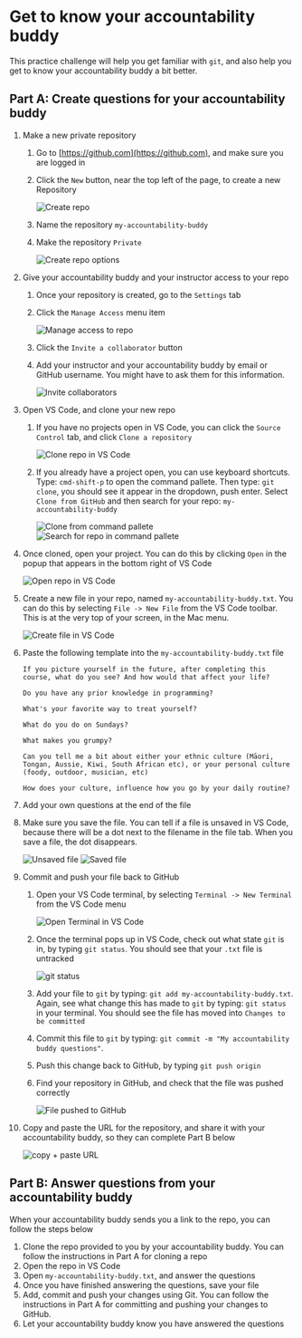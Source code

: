 # Get to know your accountability buddy

This practice challenge will help you get familiar with `git`, and also help you get to know your accountability buddy a bit better.

## Part A: Create questions for your accountability buddy

1. Make a new private repository
   1. Go to [https://github.com](https://github.com), and make sure you are logged in
   2. Click the `New` button, near the top left of the page, to create a new Repository

      ![Create repo](git-challenge-01.png)

   3. Name the repository `my-accountability-buddy`
   4. Make the repository `Private`
      
      ![Create repo options](git-challenge-02.png)

2. Give your accountability buddy and your instructor access to your repo
   1. Once your repository is created, go to the `Settings` tab
   2. Click the `Manage Access` menu item

      ![Manage access to repo](git-challenge-03.png)

   3. Click the `Invite a collaborator` button
   4. Add your instructor and your accountability buddy by email or GitHub username. You might have to ask them for this information.
   
      ![Invite collaborators](git-challenge-04.png)

3. Open VS Code, and clone your new repo
   1. If you have no projects open in VS Code, you can click the `Source Control` tab, and click `Clone a repository`

      ![Clone repo in VS Code](git-challenge-05.png)

   2. If you already have a project open, you can use keyboard shortcuts. Type: `cmd-shift-p` to open the command pallete. Then type: `git clone`, you should see it appear in the dropdown, push enter. Select `Clone from GitHub` and then search for your repo: `my-accountability-buddy`

      ![Clone from command pallete](git-challenge-06.png)
      ![Search for repo in command pallete](git-challenge-07.png)

4. Once cloned, open your project. You can do this by clicking `Open` in the popup that appears in the bottom right of VS Code

   ![Open repo in VS Code](git-challenge-08.png)

5. Create a new file in your repo, named `my-accountability-buddy.txt`. You can do this by selecting `File -> New File` from the VS Code toolbar. This is at the very top of your screen, in the Mac menu.

   ![Create file in VS Code](git-challenge-09.png)

6. Paste the following template into the `my-accountability-buddy.txt` file

   ```
   If you picture yourself in the future, after completing this course, what do you see? And how would that affect your life?

   Do you have any prior knowledge in programming?

   What's your favorite way to treat yourself?
   
   What do you do on Sundays?

   What makes you grumpy?

   Can you tell me a bit about either your ethnic culture (Māori, Tongan, Aussie, Kiwi, South African etc), or your personal culture (foody, outdoor, musician, etc)

   How does your culture, influence how you go by your daily routine?

   ```

7. Add your own questions at the end of the file
8. Make sure you save the file. You can tell if a file is unsaved in VS Code, because there will be a dot next to the filename in the file tab. When you save a file, the dot disappears. 

   ![Unsaved file](git-challenge-14.png)
   ![Saved file](git-challenge-15.png)

9. Commit and push your file back to GitHub
   1. Open your VS Code terminal, by selecting `Terminal -> New Terminal` from the VS Code menu
   
      ![Open Terminal in VS Code](git-challenge-10.png)
   
   2. Once the terminal pops up in VS Code, check out what state `git` is in, by typing `git status`. You should see that your `.txt` file is untracked
   
      ![git status](git-challenge-11.png)
   
   3. Add your file to `git` by typing: `git add my-accountability-buddy.txt`. Again, see what change this has made to `git` by typing: `git status` in your terminal. You should see the file has moved into `Changes to be committed`
   4. Commit this file to `git` by typing: `git commit -m "My accountability buddy questions"`. 
   5. Push this change back to GitHub, by typing `git push origin`
   6. Find your repository in GitHub, and check that the file was pushed correctly

      ![File pushed to GitHub](git-challenge-12.png)

10. Copy and paste the URL for the repository, and share it with your accountability buddy, so they can complete Part B below

    ![copy + paste URL](git-challenge-13.png)

## Part B: Answer questions from your accountability buddy

When your accountability buddy sends you a link to the repo, you can follow the steps below

1. Clone the repo provided to you by your accountability buddy. You can follow the instructions in Part A for cloning a repo
2. Open the repo in VS Code
3. Open `my-accountability-buddy.txt`, and answer the questions
4. Once you have finished answering the questions, save your file
5. Add, commit and push your changes using Git. You can follow the instructions in Part A for committing and pushing your changes to GitHub.
6. Let your accountability buddy know you have answered the questions

